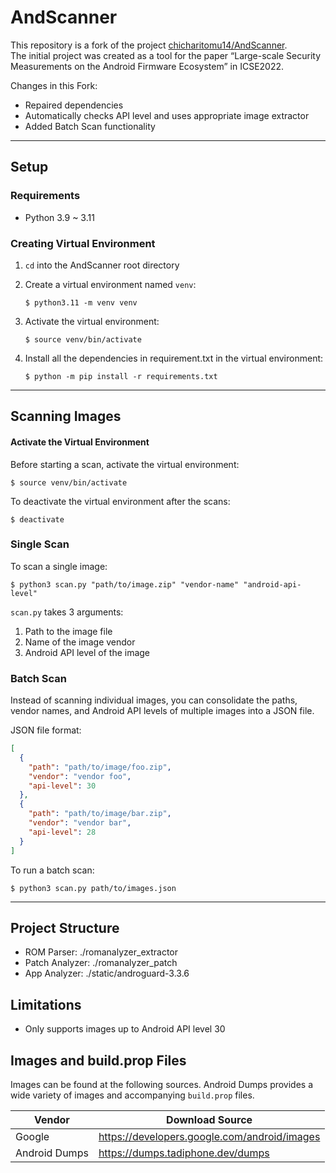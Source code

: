 # AndScanner

This repository is a fork of the project [chicharitomu14/AndScanner](https://github.com/chicharitomu14/AndScanner).  
The initial project was created as a tool for the paper “Large-scale Security Measurements on the Android Firmware Ecosystem” in ICSE2022.

Changes in this Fork:
- Repaired dependencies
- Automatically checks API level and uses appropriate image extractor
- Added Batch Scan functionality

___

## Setup

### Requirements

- Python 3.9 ~ 3.11

### Creating Virtual Environment

1. `cd` into the AndScanner root directory

2. Create a virtual environment named `venv`:
    ```shell
    $ python3.11 -m venv venv
    ```

3. Activate the virtual environment:
    ```shell
    $ source venv/bin/activate
    ```

4. Install all the dependencies in requirement.txt in the virtual environment:
    ```shell
    $ python -m pip install -r requirements.txt
    ```

___

## Scanning Images

#### Activate the Virtual Environment

Before starting a scan, activate the virtual environment:
```shell
$ source venv/bin/activate
```

To deactivate the virtual environment after the scans:
```shell
$ deactivate
```

### Single Scan

To scan a single image:
```shell
$ python3 scan.py "path/to/image.zip" "vendor-name" "android-api-level"
```
`scan.py` takes 3 arguments:
1. Path to the image file
2. Name of the image vendor
3. Android API level of the image

### Batch Scan

Instead of scanning individual images, you can consolidate the paths, vendor names, and Android API levels of multiple images into a JSON file.

JSON file format:
```json
[
  {
    "path": "path/to/image/foo.zip",
    "vendor": "vendor foo",
    "api-level": 30
  },
  {
    "path": "path/to/image/bar.zip",
    "vendor": "vendor bar",
    "api-level": 28
  }
]
```

To run a batch scan:
```shell
$ python3 scan.py path/to/images.json
```

___

## Project Structure

- ROM Parser: ./romanalyzer_extractor
- Patch Analyzer: ./romanalyzer_patch
- App Analyzer: ./static/androguard-3.3.6

## Limitations

- Only supports images up to Android API level 30

## Images and build.prop Files

Images can be found at the following sources.
Android Dumps provides a wide variety of images and accompanying `build.prop` files.

| Vendor        | Download Source                              |
|---------------|----------------------------------------------|
| Google        | https://developers.google.com/android/images |
| Android Dumps | https://dumps.tadiphone.dev/dumps            |
